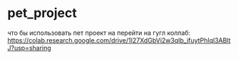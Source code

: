 # pet_project
что бы использовать пет проект на перейти на гугл коллаб: https://colab.research.google.com/drive/1I27XdGbVi2w3qIb_ifuytPhIql3ABltJ?usp=sharing
